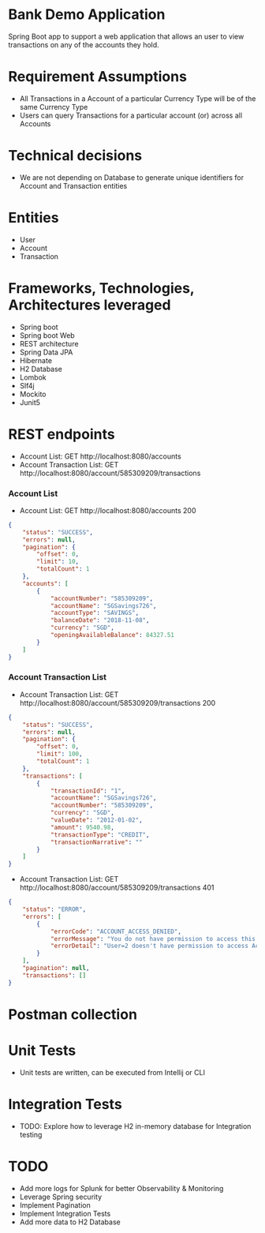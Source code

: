 # Bank Demo Application
Spring Boot app to support a web application that allows an user to view transactions on any of the accounts they hold.

# Requirement Assumptions
- All Transactions in a Account of a particular Currency Type will be of the same Currency Type
- Users can query Transactions for a particular account (or) across all Accounts


# Technical decisions
- We are not depending on Database to generate unique identifiers for Account and Transaction entities

# Entities
- User
- Account
- Transaction

# Frameworks, Technologies, Architectures leveraged
- Spring boot
- Spring boot Web
- REST architecture
- Spring Data JPA
- Hibernate
- H2 Database
- Lombok
- Slf4j
- Mockito
- Junit5

# REST endpoints
- Account List: GET http://localhost:8080/accounts
- Account Transaction List: GET http://localhost:8080/account/585309209/transactions

### Account List
- Account List: GET http://localhost:8080/accounts 200
```json
{
    "status": "SUCCESS",
    "errors": null,
    "pagination": {
        "offset": 0,
        "limit": 10,
        "totalCount": 1
    },
    "accounts": [
        {
            "accountNumber": "585309209",
            "accountName": "SGSavings726",
            "accountType": "SAVINGS",
            "balanceDate": "2018-11-08",
            "currency": "SGD",
            "openingAvailableBalance": 84327.51
        }
    ]
}
```
### Account Transaction List
- Account Transaction List: GET http://localhost:8080/account/585309209/transactions 200
```json
{
    "status": "SUCCESS",
    "errors": null,
    "pagination": {
        "offset": 0,
        "limit": 100,
        "totalCount": 1
    },
    "transactions": [
        {
            "transactionId": "1",
            "accountName": "SGSavings726",
            "accountNumber": "585309209",
            "currency": "SGD",
            "valueDate": "2012-01-02",
            "amount": 9540.98,
            "transactionType": "CREDIT",
            "transactionNarrative": ""
        }
    ]
}
```

- Account Transaction List: GET http://localhost:8080/account/585309209/transactions 401
```json
{
    "status": "ERROR",
    "errors": [
        {
            "errorCode": "ACCOUNT_ACCESS_DENIED",
            "errorMessage": "You do not have permission to access this account.",
            "errorDetail": "User=2 doesn't have permission to access Account=585309209"
        }
    ],
    "pagination": null,
    "transactions": []
}
```
# Postman collection

# Unit Tests
- Unit tests are written, can be executed from Intellij or CLI

# Integration Tests
- TODO: Explore how to leverage H2 in-memory database for Integration testing

# TODO
- Add more logs for Splunk for better Observability & Monitoring
- Leverage Spring security
- Implement Pagination
- Implement Integration Tests
- Add more data to H2 Database
